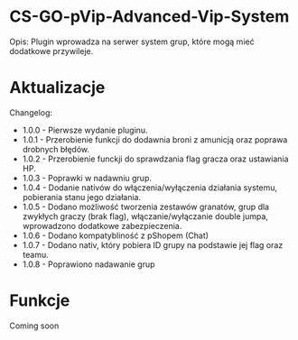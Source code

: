 # CS-GO-pVip-Advanced-Vip-System
Opis:
Plugin wprowadza na serwer system grup, które mogą mieć dodatkowe przywileje.

# Aktualizacje
Changelog:
  - 1.0.0 - Pierwsze wydanie pluginu.
  - 1.0.1 - Przerobienie funkcji do dodawnia broni z amunicją oraz poprawa drobnych błędów.
  - 1.0.2 - Przerobienie funckji do sprawdzania flag gracza oraz ustawiania HP.
  - 1.0.3 - Poprawki w nadawniu grup.
  - 1.0.4 - Dodanie nativów do włączenia/wyłączenia działania systemu, pobierania stanu jego działania.
  - 1.0.5 - Dodano możliwość tworzenia zestawów granatów, grup dla zwykłych graczy (brak flag), włączanie/wyłączanie double jumpa, wprowadzono dodatkowe zabezpieczenia.
  - 1.0.6 - Dodano kompatybliność z pShopem (Chat) 
  - 1.0.7 - Dodano nativ, który pobiera ID grupy na podstawie jej flag oraz teamu.
  - 1.0.8 - Poprawiono nadawanie grup
# Funkcje
Coming soon
